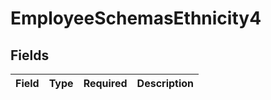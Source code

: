 # EmployeeSchemasEthnicity4


## Fields

| Field       | Type        | Required    | Description |
| ----------- | ----------- | ----------- | ----------- |